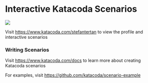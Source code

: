 # Interactive Katacoda Scenarios

[![](http://shields.katacoda.com/katacoda/stefantertan/count.svg)](https://www.katacoda.com/stefantertan "Get your profile on Katacoda.com")

Visit https://www.katacoda.com/stefantertan to view the profile and interactive scenarios

### Writing Scenarios
Visit https://www.katacoda.com/docs to learn more about creating Katacoda scenarios

For examples, visit https://github.com/katacoda/scenario-example
